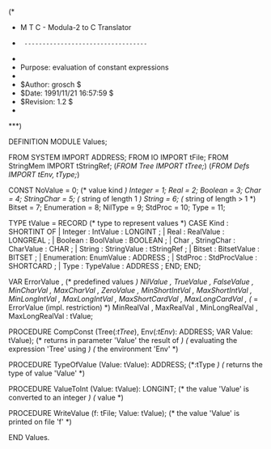 (*
 *	M T C  -  Modula-2 to C Translator
 *      ----------------------------------
 *
 *	Purpose: evaluation of constant expressions
 *
 *	$Author: grosch $
 *	$Date: 1991/11/21 16:57:59 $
 *	$Revision: 1.2 $
 *
 ***)

DEFINITION MODULE Values;

FROM SYSTEM	IMPORT ADDRESS;
FROM IO		IMPORT tFile;
FROM StringMem	IMPORT tStringRef;
(*FROM Tree	IMPORT tTree;*)
(*FROM Defs	IMPORT tEnv, tType;*)

CONST
   NoValue	=  0;		(* value kind		*)
   Integer	=  1;
   Real		=  2;
   Boolean	=  3;
   Char		=  4;
   StringChar	=  5;		(* string of length 1	*)
   String	=  6;		(* string of length > 1	*)
   Bitset	=  7;
   Enumeration	=  8;
   NilType	=  9;
   StdProc	= 10;
   Type		= 11;

TYPE tValue	= RECORD		(* type to represent values	*)
		   CASE		  Kind		: SHORTINT	OF
		   | Integer	: IntValue	: LONGINT	;
		   | Real	: RealValue	: LONGREAL	;
		   | Boolean	: BoolValue	: BOOLEAN	;
		   | Char	,
		     StringChar	: CharValue	: CHAR		;
		   | String	: StringValue	: tStringRef	;
		   | Bitset	: BitsetValue	: BITSET	;
		   | Enumeration: EnumValue	: ADDRESS	;
		   | StdProc	: StdProcValue	: SHORTCARD	;
		   | Type	: TypeValue	: ADDRESS	;
		   END;
		END;

VAR
   ErrorValue		,	(* predefined values	*)
   NilValue		,
   TrueValue		,
   FalseValue		,
   MinCharVal		,
   MaxCharVal		,
   ZeroValue		,
   MinShortIntVal	,
   MaxShortIntVal	,
   MinLongIntVal	,
   MaxLongIntVal	,
   MaxShortCardVal	,
   MaxLongCardVal	,	(* = ErrorValue (impl. restriction)	*)
   MinRealVal		,
   MaxRealVal		,
   MinLongRealVal	,
   MaxLongRealVal	: tValue;

PROCEDURE CompConst	(Tree(*:tTree*), Env(*:tEnv*): ADDRESS; VAR Value: tValue);
			(* returns in parameter 'Value' the result of	*)
			(* evaluating the expression 'Tree' using	*)
			(* the environment 'Env'			*)

PROCEDURE TypeOfValue	(Value: tValue): ADDRESS; (*:tType *)
			(* returns the type of value 'Value'		*)

PROCEDURE ValueToInt	(Value: tValue): LONGINT;
			(* the value 'Value' is converted to an integer	*)
			(* value					*)

PROCEDURE WriteValue	(f: tFile; Value: tValue);
			(* the value 'Value' is printed on file 'f'	*)

END Values.
